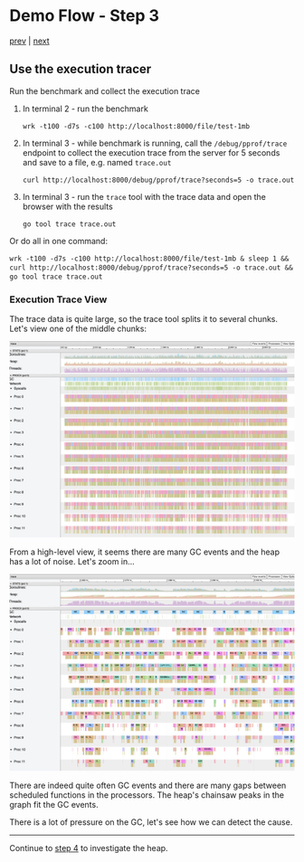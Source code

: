 # Demo Flow - Step 3

[prev](../step2/README.md) | [next](../step4/README.md)

## Use the execution tracer

Run the benchmark and collect the execution trace
1. In terminal 2 - run the benchmark
   ```
   wrk -t100 -d7s -c100 http://localhost:8000/file/test-1mb 
   ```
2. In terminal 3 - while benchmark is running, call the `/debug/pprof/trace` endpoint to collect the execution trace from the server for 5 seconds and save to a file, e.g. named `trace.out`
   ```
   curl http://localhost:8000/debug/pprof/trace?seconds=5 -o trace.out
   ```
3. In terminal 3 - run the `trace` tool with the trace data and open the browser with the results
   ```
   go tool trace trace.out
   ```

Or do all in one command:
```
wrk -t100 -d7s -c100 http://localhost:8000/file/test-1mb & sleep 1 && curl http://localhost:8000/debug/pprof/trace?seconds=5 -o trace.out && go tool trace trace.out
```

### Execution Trace View

The trace data is quite large, so the trace tool splits it to several chunks.
Let's view one of the middle chunks:

![](step3-trace.png)

From a high-level view, it seems there are many GC events and the heap has a lot of noise. Let's zoom in...

![](step3-trace-zoom.png)

There are indeed quite often GC events and there are many gaps between scheduled functions in the processors. The heap's chainsaw peaks in the graph fit the GC events.

There is a lot of pressure on the GC, let's see how we can detect the cause.

----

Continue to [step 4](../step4/README.md) to investigate the heap.